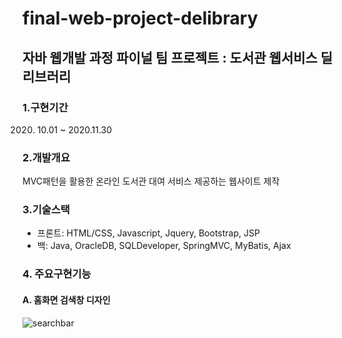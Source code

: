 # final-web-project-delibrary
## 자바 웹개발 과정 파이널 팀 프로젝트 : 도서관 웹서비스 딜리브러리

### 1.구현기간
2020. 10.01 ~ 2020.11.30

### 2.개발개요
MVC패턴을 활용한 온라인 도서관 대여 서비스 제공하는 웹사이트 제작 

### 3.기술스택
  - 프론트: HTML/CSS, Javascript, Jquery, Bootstrap, JSP
  - 백: Java, OracleDB, SQLDeveloper, SpringMVC, MyBatis, Ajax

### 4. 주요구현기능
  #### A. 홈화면 검색창 디자인
  ![searchbar](delibraryGIF/01.home.gif)


   
  


